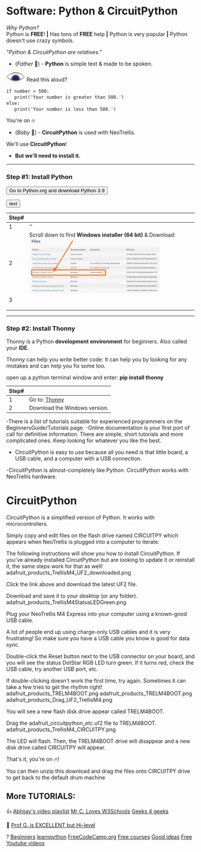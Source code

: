 # Software: Python & CircuitPython

*Why Python?*  
Python is **FREE**! **|** Has tons of **FREE** help **|** Python is very popular **|** Python doesn't use crazy symbols. 

*"Python & CircuitPython are relatives."*

- (*Father* :construction_worker:) - **Python** is simple text & made to be spoken. 

<img src="images/eye.down.png" width="10%" />  Read this aloud? 

```
if number > 500:
   print('Your number is greater than 500.')
else:
   print('Your number is less than 500.')
```

You're on :fire: 

- (*Baby* :baby:) - **CircuitPython** is used with NeoTrellis. 

We'll use **CircuitPython**!

- **But we'll need to install it.**

---

### Step #1: Install Python 

<script> function button(){window.open("https://www.python.org/downloads/release/python-398");} </script>
<button onclick="button()">Go to Python.org and download Python 3.9</button>

<script> function button(){ window.open("address");} </script> 
<button onclick="button()">text</button>


|Step#| |
| :- | :- |
|1| '' |
|2|Scroll down to find **Windows installer (64 bit)** & Download:<br><img src="images/looking.4.windows.py39.png" width="80%" /> |
|3||
|||
|||
|||


---

### Step #2: Install Thonny

Thonny is a Python **development environment** for beginners. Also called your **IDE.**

Thonny can help you write better code. 
It can help you by looking for any mistakes and can help you fix some too.

open up a python terminal window and enter:
**pip install thonny**

|Step#| |
| :- | :- |
|1| Go to: [Thonny](https://thonny.org/) |
|2| Download the Windows version. |
 
-There is a list of tutorials suitable for experienced programmers on the BeginnersGuide/Tutorials page.
-Online documentation is your first port of call for definitive information. There are simple, short tutorials and more complicated ones. Keep looking for whatever you like the best.


- CircuitPython is easy to use because all you need is that little board, a USB cable, and a computer with a USB connection.
 


-CircuitPython is almost-completely like Python. CircuitPython works with NeoTrellis hardware.

# CircuitPython

CircuitPython is a simplified version of Python. It works with microcontrollers. 

Simply copy and edit files on the flash drive named CIRCUITPY which appears when NeoTrellis is plugged into a computer to iterate.

The following instructions will show you how to install CircuitPython. If you've already installed CircuitPython but are looking to update it or reinstall it, the same steps work for that as well!
adafruit_products_TrellisM4_UF2_downloaded.png

Click the link above and download the latest UF2 file.

Download and save it to your desktop (or any folder).
adafruit_products_TrellisM4StatusLEDGreen.png

Plug your NeoTrellis M4 Express into your computer using a known-good USB cable.

A lot of people end up using charge-only USB cables and it is very frustrating! So make sure you have a USB cable you know is good for data sync.

Double-click the Reset button next to the USB connector on your board, and you will see the status DotStar RGB LED turn green. If it turns red, check the USB cable, try another USB port, etc.

If double-clicking doesn't work the first time, try again. Sometimes it can take a few tries to get the rhythm right!
adafruit_products_TRELM4BOOT.png
adafruit_products_TRELM4BOOT.png
adafruit_products_Drag_UF2_TrellisM4.png

You will see a new flash disk drive appear called TRELM4BOOT.

Drag the adafruit_circuitpython_etc.uf2 file to TRELM4BOOT.
adafruit_products_TrellisM4_CIRCUITPY.png

The LED will flash. Then, the TRELM4BOOT drive will disappear and a new disk drive called CIRCUITPY will appear.

That's it, you're on :fire:! 

You can then unzip this download and drag the files onto CIRCUITPY drive to get back to the default drum machine


## More TUTORIALS:

:+1:
[Abhijay's video playlist](https://www.youtube.com/playlist?list=PLVJIaQIN1-U7R3uJ16FP6xKWFEc6uZRee)
[Mr C. Loves W3Schools](https://www.w3schools.com/python/)
[Geeks 4 geeks](https://www.geeksforgeeks.org/python-programming-language-tutorial/)


:muscle:
[Prof G. is EXCELLENT but Hi-level](https://www.youtube.com/playlist?list=PLBJJ76R_ry5T3X72OIDkMOXQIdmcvSkue)

?
[Beginners](https://wiki.python.org/moin/BeginnersGuide)
[learnpython](https://www.learnpython.org/)
[FreeCodeCamp.org](https://www.freecodecamp.org/news/learn-python-free-python-courses-for-beginners/)
[Free courses](https://medium.com/javarevisited/10-free-python-tutorials-and-courses-from-google-microsoft-and-coursera-for-beginners-96b9ad20b4e6)
[Good ideas](https://www.freecodecamp.org/news/best-python-tutorial/)
[Free Youtube videos](https://www.youtube.com/playlist?list=PLBZBJbE_rGRWeh5mIBhD-hhDwSEDxogDg)
[](https://www.youtube.com/watch?v=St48epdRDZw)
[](https://pythonspot.com/beginner/)
[](https://www.pythonforbeginners.com/python-tutorial)
[](https://www.youtube.com/watch?v=t8pPdKYpowI)
